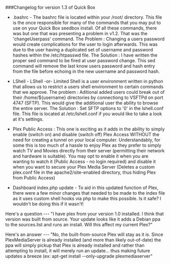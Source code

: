 ###Changelog for version 1.3 of Quick Box

  * .bashrc - The bashrc file is located within your /root/ directory. This file is the once responsible for many of the commands that you may put to use on your Quick Box seedbox install. Of all these commands, there was but one that was presenting a problem in v1.2. That was the 'changeUserpass' command. 
  The Problem   : Changing a users password would create complications for the user to login afterwards. This was due to the user having a duplicated set of username and password hashes within the /etc/htpasswd file.
  The Solution  : I have written the proper sed command to be fired at user password change. This sed command will remove the last know users password and hash entry from the file before echoing in the new username and password hash.

  * LShell - LShell -or- Limited Shell is a user environment written in python that allows us to restrict a users shell environment to certain commands that we approve. 
  The problem   : Aditional added users could break out of their /home/${username} directories by connectiong to VSFTPd on port 4747 (SFTP). This would give the additional user the ability to browse the entire server.
  The Solution  : Set SFTP options to '0' in the lshell.conf file. This file is located at /etc/lshell.conf if you would like to take a look at it's settings.

  * Plex Public Access  : This one is exciting as it adds in the ability to simply enable (switch on) and disable (switch off) Plex Access WITHOUT the need for creating a tunnel on your local computer. Understandably, for some this is too much of a hassle to enjoy Plex as they prefer to simply watch TV and Movies directly from their server (permitting their network and hardware is suitable). You may opt to enable it when you are wanting to watch it (Public Access - no login required) and disable it when you want to secure your Plex Media Server (Deletes a custom plex.conf file in the apache2/site-enabled directory, thus hiding Plex from Public Access)

  * Dashboard index.php update - To aid in this updated function of Plex, there were a few minor changes that needed to be made to the index file as it uses custom shell hooks via php to make this possible. Is it safe? I wouldn't be doing this if it wasn't!

  Here's a question --- "I have plex from your version 1.0 installed. I think that version was built from source. Your update looks like it adds a Debian ppa to the sources.list and runs an install. Will this affect my current Plex?"

  Here's an answer --- "No, the built-from-source Plex will stay as it is. Since PlexMediaServer is already installed (and more than likely out-of-date) the ppa will simply pickup that Plex is already installed and rather than attempting to install, it will merely run an update... thus making future updates a breeze (ex: apt-get install --only-upgrade plexmediaserver"